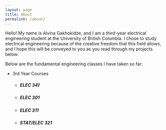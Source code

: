 ```yaml
---
layout: page
title: About
permalink: /about/
---
```


Hello! My name is Alvina Gakhokidze, and I am a third-year electrical engineering student at the University of British Columbia. I chose to study electrical engineering because of the creative freedom that this field allows, and I hope this will be conveyed to you as you read through my projects below.

Below are the fundamental engineering classes I have taken so far:

<div>
  <ul>
    <li> 3rd Year Courses </li>
      <ul>
       <h5><li> ELEC 341</li></h5>
       <h5><li> ELEC 301</li></h5>
       <h5><li> ELEC 311</li></h5>
       <h5><li> STAT/ELEC 321</li></h5>  
     </ul>
  </ul>
</div>
